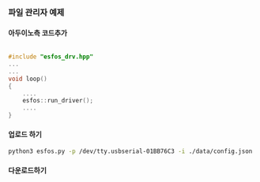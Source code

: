 ### 파일 관리자 예제

#### 아두이노측 코드추가

```c

#include "esfos_drv.hpp"
...
...
void loop()
{
    ....
    esfos::run_driver();
    ....
}

```

#### 업로드 하기 

```sh
python3 esfos.py -p /dev/tty.usbserial-01BB76C3 -i ./data/config.json 
```

#### 다운로드하기 
